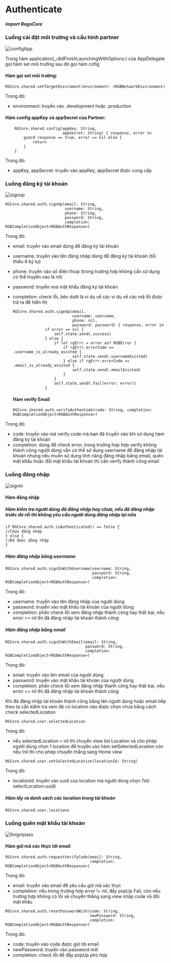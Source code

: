 
# Authenticate

##### import RogoCore

### Luồng cài đặt môi trường và cấu hình partner

![configApp](https://github.com/user-attachments/assets/7215510d-2483-4a8d-93cf-75316a5c2d4d)

Trong hàm application(_:didFinishLaunchingWithOptions:) của AppDelegate gọi hàm set môi trường sau đó gọi hàm cofig 

#### Hàm gọi set môi trường:

```
RGCore.shared.setTargetEnviroment(environment: <RGBNetworkEnvironment)
```

Trong đó:
- environment: truyền vào .development hoặc .production

#### Hàm config appKey và appSecret của Partner:

```
    RGCore.shared.config(appKey: String,
                         appSecret: String) { response, error in
        guard response == true, error == nil else {
            return
        }
    }
```

Trong đó:
- appKey, appSecret: truyền vào appKey, appSecret được cung cấp

### Luồng đăng ký tài khoản

![signup](https://github.com/user-attachments/assets/90b7c5f6-9b35-4723-a9e6-ed8310650922)

```
RGCore.shared.auth.signUp(email: String,
                          username: String,
                          phone: String,
                          password: String,
                          completion: RGBCompletionObject<RGBAuthResponse>)
```
Trong đó:
- email: truyền vào email dùng để đăng ký tài khoản
- username: truyền vào tên đăng nhập dùng để đăng ký tài khoản (tối thiểu 6 ký tự)
- phone: truyền vào số điện thoại (trong trường hợp không cần sử dụng có thể truyền vào là nil)
- password: truyền voà mật khẩu đăng ký tài khoản
- completion: check lỗi, bên dưới là ví dụ về các ví dụ về các mã lỗi được trả ra để hiển thị

  ```
  RGCore.shared.auth.signUp(email,
                            username: username,
                            phone: nil,
                            password: password) { response, error in
                if error == nil {
                    self.state.send(.success)
                } else {
                    if let rgErrr = error as? RGBError {
                        if rgErrr.errorCode == .username_is_already_existed {
                            self.state.send(.usernameExisted)
                        } else if rgErrr.errorCode == .email_is_already_existed {
                            self.state.send(.emailExisted)
                        }
                    }
                    self.state.send(.fail(error: error))
                }
  
  ```
  #### Hàm verify Email

  ```
  RGCore.shared.auth.verifyAuthenCode(code: String, completion: RGBCompletionObject<RGBAuthResponse>)
  ```

Trong đó:
- code: truyền vào mã verify code mà bạn đã truyền vào khi sử dụng hàm đăng ký tài khoản
- completion: dùng để check error, trong trường hợp hợp verify không thành công người dùng vẫn có thể sử dụng username để đăng nhập tài khoản nhưng nếu muốn sử dụng tính năng đăng nhập bằng email, quên mật khẩu hoặc đổi mật khẩu tài khoản thì cần verify thành công email

### Luồng đăng nhập

![signin](https://github.com/user-attachments/assets/a1f3f324-0654-4856-81cb-c5c1b0cbb7d0)

#### Hàm đăng nhập

##### Hàm kiểm tra người dùng đã đăng nhập hay chưa, nếu đã đăng nhập trước đó rồi thì không yêu cầu người dùng đăng nhập lại nữa
```
if RGCore.shared.auth.isAuthenticated() == false {
//Chưa đăng nhập
} else {
//Đã được đăng nhập
}
```

##### Hàm đăng nhập bằng username

```
RGCore.shared.auth.signInWithUsername(username: String,
                                      password: String,
                                      completion: RGBCompletionObject<RGBAuthResponse>)
```

Trong đó:
- username: truyền vào tên đăng nhập của người dùng
- password: truyền vào mật khẩu tài khoản của người dùng
- completion: phần check lỗi xem đăng nhập thành công hay thất bại, nếu error == nil thì đã đăng nhập tài khoản thành công

##### Hàm đăng nhập bằng email

```
RGCore.shared.auth.signInWithEmail(email: String,
                                   password: String,
                                   completion: RGBCompletionObject<RGBAuthResponse>)

```
Trong đó:
- email: truyền vào tên email của người dùng
- password: truyền vào mật khẩu tài khoản của người dùng
- completion: phần check lỗi xem đăng nhập thành công hay thất bại, nếu error == nil thì đã đăng nhập tài khoản thành công

Khi đã đăng nhập tài khoản thành công bằng tên người dùng hoặc email tiếp theo ta cần kiểm tra xem đã có location nào được chọn chưa bằng cách check selectedLocation

```
RGCore.shared.user.selectedLocation

```
Trong đó:
- nếu selectedLocation = nil thì chuyển view list Location và cho phép người dùng chọn 1 location để truyền vào hàm setSelectedLocation còn nếu !nil thì cho phép chuyển thẳng sang Home view

```
RGCore.shared.user.setSelectedLocation(locationId: String)

```
Trong đó:
- locationId: truyền vào uuid của location mà người dùng chọn (Vd: selectLocation.uuid)

##### Hàm lấy ra danh sách các location trong tài khoản
```
RGCore.shared.user.locations
```

### Luồng quên mật khẩu tài khoản

![forgotpass](https://github.com/user-attachments/assets/10a83e3d-e5c4-4330-8d80-f0107ae06d77)

#### Hàm gửi mã xác thực tới email

```
RGCore.shared.auth.requestVerifyCode(email: String,
                                     completion: RGBCompletionObject<RGBAuthResponse>)
```
Trong đó:
- email: truyền vào email để yêu cầu gửi mã xác thực
- completion: nếu trong trường hợp error != nil, đẩy popUp Fail, còn nếu trường hợp không có lỗi sẽ chuyển thằng sang view nhâp code và đổi mật khẩu

```
RGCore.shared.auth.resetPasswordWith(code: String,
                                     newPassword: String,
                                     completion: RGBCompletionObject<RGBAuthResponse>)
```
Trong đó:
- code: truyền vào code được gửi tới email
- newPassword: truyền vào password mới
- completion: check lỗi để đẩy popUp phù hợp
